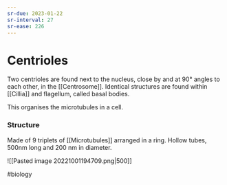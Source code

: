 ```yaml
---
sr-due: 2023-01-22
sr-interval: 27
sr-ease: 226
---
```

# Centrioles

Two centrioles are found next to the nucleus, close by and at 90° angles to each other, in the [[Centrosome]].
Identical structures are found within [[Cillia]] and flagellum, called basal bodies.

This organises the microtubules in a cell.

### Structure
Made of 9 triplets of [[Microtubules]] arranged in a ring. 
Hollow tubes, 500nm long and 200 nm in diameter.

![[Pasted image 20221001194709.png|500]]

#biology 